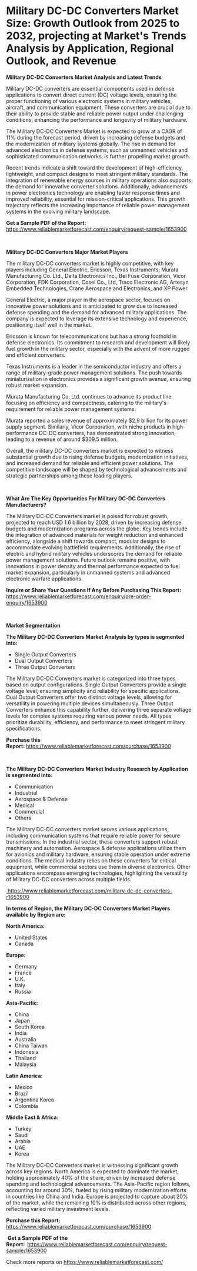 <p><h1>Military DC-DC Converters Market Size: Growth Outlook from 2025 to 2032, projecting at Market's Trends Analysis by Application, Regional Outlook, and Revenue</h1></p><p><strong>Military DC-DC Converters Market Analysis and Latest Trends</strong></p>
<p><p>Military DC-DC converters are essential components used in defense applications to convert direct current (DC) voltage levels, ensuring the proper functioning of various electronic systems in military vehicles, aircraft, and communication equipment. These converters are crucial due to their ability to provide stable and reliable power output under challenging conditions, enhancing the performance and longevity of military hardware.</p><p>The Military DC-DC Converters Market is expected to grow at a CAGR of 11% during the forecast period, driven by increasing defense budgets and the modernization of military systems globally. The rise in demand for advanced electronics in defense systems, such as unmanned vehicles and sophisticated communication networks, is further propelling market growth. </p><p>Recent trends indicate a shift toward the development of high-efficiency, lightweight, and compact designs to meet stringent military standards. The integration of renewable energy sources in military operations also supports the demand for innovative converter solutions. Additionally, advancements in power electronics technology are enabling faster response times and improved reliability, essential for mission-critical applications. This growth trajectory reflects the increasing importance of reliable power management systems in the evolving military landscape.</p></p>
<p><strong>Get a Sample PDF of the Report:&nbsp;</strong> <a href="https://www.reliablemarketforecast.com/enquiry/request-sample/1653900?utm_campaign=2455&utm_medium=2&utm_source=Github&utm_content=ia&utm_term=06042025&utm_id=military-dc-dc-converters">https://www.reliablemarketforecast.com/enquiry/request-sample/1653900</a></p>
<p>&nbsp;</p>
<p><strong>Military DC-DC Converters Major Market Players</strong></p>
<p><p>The military DC-DC converters market is highly competitive, with key players including General Electric, Ericsson, Texas Instruments, Murata Manufacturing Co. Ltd., Delta Electronics Inc., Bel Fuse Corporation, Vicor Corporation, FDK Corporation, Cosel Co., Ltd, Traco Electronic AG, Artesyn Embedded Technologies, Crane Aerospace and Electronics, and XP Power. </p><p>General Electric, a major player in the aerospace sector, focuses on innovative power solutions and is anticipated to grow due to increased defense spending and the demand for advanced military applications. The company is expected to leverage its extensive technology and experience, positioning itself well in the market.</p><p>Ericsson is known for telecommunications but has a strong foothold in defense electronics. Its commitment to research and development will likely fuel growth in the military sector, especially with the advent of more rugged and efficient converters.</p><p>Texas Instruments is a leader in the semiconductor industry and offers a range of military-grade power management solutions. The push towards miniaturization in electronics provides a significant growth avenue, ensuring robust market expansion.</p><p>Murata Manufacturing Co. Ltd. continues to advance its product line focusing on efficiency and compactness, catering to the military's requirement for reliable power management systems.</p><p>Murata reported a sales revenue of approximately $2.9 billion for its power supply segment. Similarly, Vicor Corporation, with niche products in high-performance DC-DC converters, has demonstrated strong innovation, leading to a revenue of around $309.5 million.</p><p>Overall, the military DC-DC converters market is expected to witness substantial growth due to rising defense budgets, modernization initiatives, and increased demand for reliable and efficient power solutions. The competitive landscape will be shaped by technological advancements and strategic partnerships among these leading players.</p></p>
<p>&nbsp;</p>
<p><strong>What Are The Key Opportunities For Military DC-DC Converters Manufacturers?</strong></p>
<p><p>The Military DC-DC Converters market is poised for robust growth, projected to reach USD 1.6 billion by 2028, driven by increasing defense budgets and modernization programs across the globe. Key trends include the integration of advanced materials for weight reduction and enhanced efficiency, alongside a shift towards compact, modular designs to accommodate evolving battlefield requirements. Additionally, the rise of electric and hybrid military vehicles underscores the demand for reliable power management solutions. Future outlook remains positive, with innovations in power density and thermal performance expected to fuel market expansion, particularly in unmanned systems and advanced electronic warfare applications.</p></p>
<p><strong>Inquire or Share Your Questions If Any Before Purchasing This Report:</strong> <a href="https://www.reliablemarketforecast.com/enquiry/pre-order-enquiry/1653900?utm_campaign=2455&utm_medium=2&utm_source=Github&utm_content=ia&utm_term=06042025&utm_id=military-dc-dc-converters">https://www.reliablemarketforecast.com/enquiry/pre-order-enquiry/1653900</a></p>
<p>&nbsp;</p>
<p><strong>Market Segmentation</strong></p>
<p><strong>The Military DC-DC Converters Market Analysis by types is segmented into:</strong></p>
<p><ul><li>Single Output Converters</li><li>Dual Output Converters</li><li>Three Output Converters</li></ul></p>
<p><p>The Military DC-DC Converters market is categorized into three types based on output configurations. Single Output Converters provide a single voltage level, ensuring simplicity and reliability for specific applications. Dual Output Converters offer two distinct voltage levels, allowing for versatility in powering multiple devices simultaneously. Three Output Converters enhance this capability further, delivering three separate voltage levels for complex systems requiring various power needs. All types prioritize durability, efficiency, and performance to meet stringent military specifications.</p></p>
<p><strong>Purchase this Report:&nbsp;</strong><a href="https://www.reliablemarketforecast.com/purchase/1653900?utm_campaign=2455&utm_medium=2&utm_source=Github&utm_content=ia&utm_term=06042025&utm_id=military-dc-dc-converters">https://www.reliablemarketforecast.com/purchase/1653900</a></p>
<p>&nbsp;</p>
<p><strong>The Military DC-DC Converters Market Industry Research by Application is segmented into:</strong></p>
<p><ul><li>Communication</li><li>Industrial</li><li>Aerospace & Defense</li><li>Medical</li><li>Commercial</li><li>Others</li></ul></p>
<p><p>The Military DC-DC converters market serves various applications, including communication systems that require reliable power for secure transmissions. In the industrial sector, these converters support robust machinery and automation. Aerospace & defense applications utilize them for avionics and military hardware, ensuring stable operation under extreme conditions. The medical industry relies on these converters for critical equipment, while commercial sectors use them in diverse electronics. Other applications encompass emerging technologies, highlighting the versatility of Military DC-DC converters across multiple fields.</p></p>
<p><a href="https://www.reliablemarketforecast.com/military-dc-dc-converters-r1653900?utm_campaign=2455&utm_medium=2&utm_source=Github&utm_content=ia&utm_term=06042025&utm_id=military-dc-dc-converters">&nbsp;https://www.reliablemarketforecast.com/military-dc-dc-converters-r1653900</a></p>
<p><strong>In terms of Region, the Military DC-DC Converters Market Players available by Region are:</strong></p>
<p>
    <p> <strong> North America: </strong>
        <ul>
            <li>United States</li>
            <li>Canada</li>
        </ul>
        </p> 
    <p> <strong> Europe: </strong>
        <ul>
            <li>Germany</li>
            <li>France</li>
            <li>U.K.</li>
            <li>Italy</li>
            <li>Russia</li>
        </ul>
        </p> 
    <p> <strong> Asia-Pacific: </strong>
        <ul>
            <li>China</li>
            <li>Japan</li>
            <li>South Korea</li>
            <li>India</li>
            <li>Australia</li>
            <li>China Taiwan</li>
            <li>Indonesia</li>
            <li>Thailand</li>
            <li>Malaysia</li>
        </ul>
        </p> 
    <p> <strong> Latin America: </strong>
        <ul>
            <li>Mexico</li>
            <li>Brazil</li>
            <li>Argentina Korea</li>
            <li>Colombia</li>
        </ul>
        </p> 
    <p> <strong> Middle East & Africa: </strong>
        <ul>
            <li>Turkey</li>
            <li>Saudi</li>
            <li>Arabia</li>
            <li>UAE</li>
            <li>Korea</li>
        </ul>
    </p>
    </p>
<p><p>The Military DC-DC Converters market is witnessing significant growth across key regions. North America is expected to dominate the market, holding approximately 40% of the share, driven by increased defense spending and technological advancements. The Asia-Pacific region follows, accounting for around 30%, fueled by rising military modernization efforts in countries like China and India. Europe is projected to capture about 20% of the market, while the remaining 10% is distributed across other regions, reflecting varied military investment levels.</p></p>
<p><strong>Purchase this Report: </strong><a href="https://www.reliablemarketforecast.com/purchase/1653900?utm_campaign=2455&utm_medium=2&utm_source=Github&utm_content=ia&utm_term=06042025&utm_id=military-dc-dc-converters">https://www.reliablemarketforecast.com/purchase/1653900</a></p>
<p>&nbsp;<strong>Get a Sample PDF of the Report:&nbsp;&nbsp;</strong><a href="https://www.reliablemarketforecast.com/enquiry/request-sample/1653900?utm_campaign=2455&utm_medium=2&utm_source=Github&utm_content=ia&utm_term=06042025&utm_id=military-dc-dc-converters">https://www.reliablemarketforecast.com/enquiry/request-sample/1653900</a></p>
<p><strong></strong></p>
<p>Check more reports on <a href="https://www.reliablemarketforecast.com/?utm_campaign=2455&utm_medium=2&utm_source=Github&utm_content=ia&utm_term=06042025&utm_id=military-dc-dc-converters">https://www.reliablemarketforecast.com/</a></p>